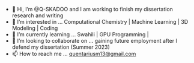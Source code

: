 - 👋 Hi, I’m @Q-SKADOO and I am working to finish my dissertation research and writing
- 👀 I’m interested in ... Computational Chemistry | Machine Learning | 3D Modeling | Coding
- 🌱 I’m currently learning ... Swahili | GPU Programming | 
- 💞️ I’m looking to collaborate on ... gaining future employment after I defend my dissertation (Summer 2023)
- 📫 How to reach me ... quentariusm13@gmail.com

<!---
Q-SKADOO/Q-SKADOO is a ✨ special ✨ repository because its `README.md` (this file) appears on your GitHub profile.
You can click the Preview link to take a look at your changes.
--->
